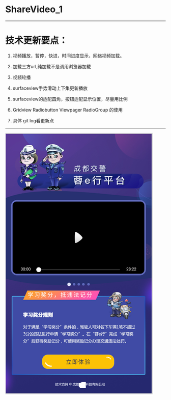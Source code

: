 # ShareVideo_1
------------------------------------------------------

# 技术更新要点：

 1. 视频播放，暂停，快进，时间进度显示，网络视频加载。

 2. 加载三方url,纯加载不是调用浏览器加载

 3. 视频轮播

 4. surfaceview手势滑动上下集更新播放

 5. surfaceview的适配圆角，按钮适配显示位置，尽量用比例

 6. Gridview Radiobutton Viewpager RadioGroup 的使用

 7. 具体 git log看更新点

-------------------------------------------------------


![](https://github.com/laiyuchenrushuang/ShareVideo_1/blob/master/VideoDemo/lizi.png)

